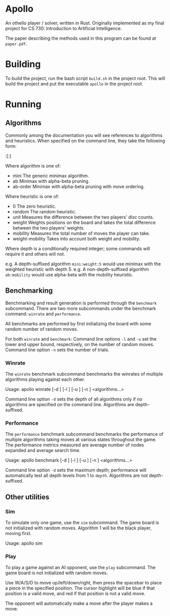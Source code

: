 # Apollo
An othello player / solver, written in Rust.
Originally implemented as my final project for CS 730: Introduction to Artificial Intelligence.

The paper describing the methods used in this program can be found at `paper.pdf`.


# Building

To build the project, run the bash script `build.sh` in the project root. 
This will build the project and put the executable `apollo` in the project root.


# Running

## Algorithms

Commonly among the documentation you will see references to algorithms and heuristics.
When specified on the command line, they take the following form:

<algorithm>:<heuristic>[:<depth>]

Where algorithm is one of:
 * mini         The generic minimax algorithm.
 * ab           Minimax with alpha-beta pruning.
 * ab-order     Minimax with alpha-beta pruning with move ordering.

Where heuristic is one of:
 * 0                    The zero heuristic.
 * random               The random heuristic.
 * unit                 Measures the difference between the two players' disc counts.
 * weight               Weights positions on the board and takes the total difference between the two players' weights.
 * mobility             Measures the total number of moves the player can take.
 * weight-mobility      Takes into account both weight and mobility.

Where depth is a conditionally required integer; some commands will require it and others will not.

e.g. A depth-suffixed algorithm `mini:weight:5` would use minimax with the weighted heuristic with depth 5.
e.g. A non-depth-suffixed algorithm `ab:mobility` would use alpha-beta with the mobility heuristic.


## Benchmarking

Benchmarking and result generation is performed through the `benchmark` subcommand.
There are two more subcommands under the benchmark command: `winrate` and `performance`.

All benchmarks are performed by first initializing the board with some random number of random moves.

For both `winrate` and `benchmark`:
Command line options `-l` and `-u` set the lower and upper bound, respectively, on the number of random moves.
Command line option `-n` sets the number of trials.


### Winrate

The `winrate` benchmark subcommand benchmarks the winrates of multiple algorithms playing against each other.

Usage:
apollo winrate [-d <depth>] [-l <lower>] [-u <upper>] [-n <number>] <algorithms...>

Command line option `-d` sets the depth of all algorithms only if no algorithms are specified on the command line.
Algorithms are depth-suffixed.


### Performance

The `performance` benchmark subcommand benchmarks the performance of multiple algorithms taking moves at various states throughout the game.
The performance metrics measured are average number of nodes expanded and average search time.

Usage:
apollo benchmark [-d <depth>] [-l <lower>] [-u <upper>] [-n <number>] <algorithms...>

Command line option `-d` sets the maximum depth; performance will automatically test all depth levels from 1 to `depth`.
Algorithms are not depth-suffixed.


## Other utilities

### Sim

To simulate only one game, use the `sim` subcommand. The game board is not initialized with random moves. Algorithm 1 will be the black player, moving first.

Usage:
apollo sim <algorithm1> <algorithm2>


### Play

To play a game against an AI opponent, use the `play` subcommand. The game board is not initialized with random moves.

Use W/A/S/D to move up/left/down/right, then press the spacebar to place a piece in the specified position. The cursor highlight will be blue if that position is a valid move, and red if that position is not a valid move.

The opponent will automatically make a move after the player makes a move.

